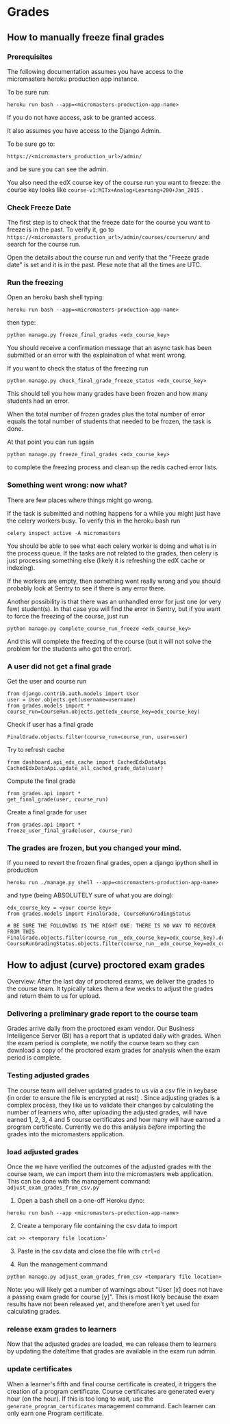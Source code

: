 # Grades

## How to manually freeze final grades


### Prerequisites
The following documentation assumes you have access to the micromasters heroku production app instance.

To be sure run:

    heroku run bash --app=<micromasters-production-app-name>

If you do not have access, ask to be granted access.

It also assumes you have access to the Django Admin.

To be sure go to:

    https://<micromasters_production_url>/admin/

and be sure you can see the admin.


You also need the edX course key of the course run you want to freeze: the course key looks like `course-v1:MITx+Analog+Learning+200+Jan_2015` .

### Check Freeze Date

The first step is to check that the freeze date for the course you want to freeze is in the past.
To verify it, go to `https://<micromasters_production_url>/admin/courses/courserun/` and search for the course run.

Open the details about the course run and verify that the "Freeze grade date" is set and it is in the past.
Plese note that all the times are UTC.


### Run the freezing

Open an heroku bash shell typing:

    heroku run bash --app=<micromasters-production-app-name>

then type:

    python manage.py freeze_final_grades <edx_course_key>

You should receive a confirmation message that an async task has been submitted or an error with the explaination
of what went wrong.

If you want to check the status of the freezing run

	python manage.py check_final_grade_freeze_status <edx_course_key>

This should tell you how many grades have been frozen and how many students had an error.

When the total number of frozen grades plus the total number of error equals the total number of students that needed to be frozen,
the task is done.

At that point you can run again

    python manage.py freeze_final_grades <edx_course_key>

to complete the freezing process and clean up the redis cached error lists.


### Something went wrong: now what?

There are few places where things might go wrong.

If the task is submitted and nothing happens for a while you might just have the celery workers busy.
To verify this in the heroku bash run

    celery inspect active -A micromasters

You should be able to see what each celery worker is doing and what is in the process queue.
If the tasks are not related to the grades, then celery
is just processing something else (likely it is refreshing the edX cache or indexing).

If the workers are empty, then something went really wrong and you should probably look at Sentry to see if there is any error there.

Another possibility is that there was an unhandled error for just one (or very few) student(s).
In that case you will find the error in Sentry, but if you want to force the freezing of the course, just run

	python manage.py complete_course_run_freeze <edx_course_key>

And this will complete the freezing of the course (but it will not solve the problem for the students who got the error).

### A user did not get a final grade

Get the user and course run

    from django.contrib.auth.models import User
    user = User.objects.get(username=username)
    from grades.models import *
    course_run=CourseRun.objects.get(edx_course_key=edx_course_key)

Check if user has a final grade

    FinalGrade.objects.filter(course_run=course_run, user=user)

Try to refresh cache

    from dashboard.api_edx_cache import CachedEdxDataApi
    CachedEdxDataApi.update_all_cached_grade_data(user)

Compute the final grade

    from grades.api import *
    get_final_grade(user, course_run)

Create a final grade for user

    from grades.api import *
    freeze_user_final_grade(user, course_run)


### The grades are frozen, but you changed your mind.

If you need to revert the frozen final grades, open a django ipython shell in production

    heroku run ./manage.py shell --app=<micromasters-production-app-name>

and type (being ABSOLUTELY sure of what you are doing):

    edx_course_key = <your course key>
    from grades.models import FinalGrade, CourseRunGradingStatus

    # BE SURE THE FOLLOWING IS THE RIGHT ONE: THERE IS NO WAY TO RECOVER FROM THIS
    FinalGrade.objects.filter(course_run__edx_course_key=edx_course_key).delete()
    CourseRunGradingStatus.objects.filter(course_run__edx_course_key=edx_course_key).delete()

## How to adjust (curve) proctored exam grades

Overview: After the last day of proctored exams, we deliver the grades to the course team. It typically takes them a few 
weeks to adjust the grades and return them to us for upload. 

### Delivering a preliminary grade report to the course team

Grades arrive daily from the proctored exam vendor. Our Business Intelligence Server (BI) has a report that is updated 
daily with grades. When the exam period is complete, we notify the course team so they can download a copy of the 
proctored exam grades for analysis when the exam period is complete. 

### Testing adjusted grades

The course team will deliver updated grades to us via a csv file in keybase (in order to ensure the file is encrypted 
at rest) . Since adjusting grades is a complex process,
they like us to validate their changes by calculating the number of learners who, after uploading the adjusted grades,
will have earned 1, 2, 3, 4 and 5 course certificates and how many will have earned a program certificate. Currently
we do this analysis _before_ importing the grades into the micromasters application. 

### load adjusted grades

Once the we have verified the outcomes of the adjusted grades with the course team, we can import them into the 
micromasters web application. This can be done with the management command: `adjust_exam_grades_from_csv.py`

  1. Open a bash shell on a one-off Heroku dyno:

    heroku run bash --app <micromasters-production-app-name>
    
  2. Create a temporary file containing the csv data to import 
  
    cat >> <temporary file location>`
    
  3. Paste in the csv data and close the file with `ctrl+d` 
  
  4. Run the management command 
  
    python manage.py adjust_exam_grades_from_csv <temporary file location>
    
  Note: you will likely get a number of warnings about "User [x] does not have a passing exam grade for course [y]".
  This is most likely because the exam results have not been released yet, and therefore aren't yet used for
  calculating grades.  

### release exam grades to learners 

Now that the adjusted grades are loaded, we can release them to learners by updating the date/time that grades are 
available in the exam run admin. 

### update certificates

When a learner's fifth and final course certificate is created, it triggers the creation of a program certificate. 
Course certificates are generated every hour (on the hour). If this is too long to wait, use the 
`generate_program_certificates` management command. Each learner can only earn one Program certificate. 
